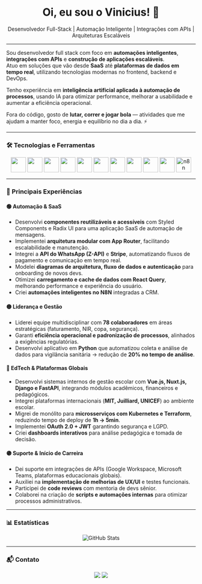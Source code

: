 <h1 align="center">Oi, eu sou o Vinicius! 🚀</h1>

<p align="center">
  Desenvolvedor Full-Stack | Automação Inteligente | Integrações com APIs | Arquiteturas Escaláveis
</p>

---


Sou desenvolvedor full stack com foco em **automações inteligentes**, **integrações com APIs** e **construção de aplicações escaláveis**.  
Atuo em soluções que vão desde **SaaS** até **plataformas de dados em tempo real**, utilizando tecnologias modernas no frontend, backend e DevOps.  

Tenho experiência em **inteligência artificial aplicada à automação de processos**, usando IA para otimizar performance, melhorar a usabilidade e aumentar a eficiência operacional.  

Fora do código, gosto de **lutar, correr e jogar bola** — atividades que me ajudam a manter foco, energia e equilíbrio no dia a dia. ⚡

---

### 🛠️ Tecnologias e Ferramentas
<p align="center">
  <!-- Frontend -->
  <img src="https://cdn.jsdelivr.net/gh/devicons/devicon/icons/react/react-original.svg" width="40" height="40"/>
  <img src="https://cdn.jsdelivr.net/gh/devicons/devicon/icons/nextjs/nextjs-original.svg" width="40" height="40"/>
  <img src="https://cdn.jsdelivr.net/gh/devicons/devicon/icons/typescript/typescript-original.svg" width="40" height="40"/>
  <img src="https://cdn.jsdelivr.net/gh/devicons/devicon/icons/javascript/javascript-original.svg" width="40" height="40"/>
  
  <!-- Backend -->
  <img src="https://cdn.jsdelivr.net/gh/devicons/devicon/icons/nestjs/nestjs-plain.svg" width="40" height="40"/>
  <img src="https://cdn.jsdelivr.net/gh/devicons/devicon/icons/fastapi/fastapi-original.svg" width="40" height="40"/>
  <img src="https://cdn.jsdelivr.net/gh/devicons/devicon/icons/python/python-original.svg" width="40" height="40"/>

  <!-- DevOps -->
  <img src="https://cdn.jsdelivr.net/gh/devicons/devicon/icons/amazonwebservices/amazonwebservices-original.svg" width="40" height="40"/>
  <img src="https://cdn.jsdelivr.net/gh/devicons/devicon/icons/kubernetes/kubernetes-plain.svg" width="40" height="40"/>
  <img src="https://cdn.jsdelivr.net/gh/devicons/devicon/icons/docker/docker-original.svg" width="40" height="40"/>
  
  <!-- Outros -->
  <img src="https://avatars.githubusercontent.com/u/45487711?s=200&v=4" width="40" height="40" alt="n8n"/>
</p>

---

### 🚀 Principais Experiências

#### 🟢 Automação & SaaS
- Desenvolvi **componentes reutilizáveis e acessíveis** com Styled Components e Radix UI para uma aplicação SaaS de automação de mensagens.  
- Implementei **arquitetura modular com App Router**, facilitando escalabilidade e manutenção.  
- Integrei a **API do WhatsApp (Z-API)** e **Stripe**, automatizando fluxos de pagamento e comunicação em tempo real.  
- Modelei **diagramas de arquitetura, fluxo de dados e autenticação** para onboarding de novos devs.  
- Otimizei **carregamento e cache de dados com React Query**, melhorando performance e experiência do usuário.  
- Criei **automações inteligentes no N8N** integradas a CRM.  

#### 🟡 Liderança e Gestão
- Liderei equipe multidisciplinar com **78 colaboradores** em áreas estratégicas (faturamento, NIR, copa, segurança).  
- Garanti **eficiência operacional e padronização de processos**, alinhados a exigências regulatórias.  
- Desenvolvi aplicativo em **Python** que automatizou coleta e análise de dados para vigilância sanitária → redução de **20% no tempo de análise**.  

#### 🔵 EdTech & Plataformas Globais
- Desenvolvi sistemas internos de gestão escolar com **Vue.js, Nuxt.js, Django e FastAPI**, integrando módulos acadêmicos, financeiros e pedagógicos.  
- Integrei plataformas internacionais (**MIT, Juilliard, UNICEF**) ao ambiente escolar.  
- Migrei de monólito para **microsserviços com Kubernetes e Terraform**, reduzindo tempo de deploy de **1h → 5min**.  
- Implementei **OAuth 2.0 + JWT** garantindo segurança e LGPD.  
- Criei **dashboards interativos** para análise pedagógica e tomada de decisão.  

#### 🟣 Suporte & Início de Carreira
- Dei suporte em integrações de APIs (Google Workspace, Microsoft Teams, plataformas educacionais globais).  
- Auxiliei na **implementação de melhorias de UX/UI** e testes funcionais.  
- Participei de **code reviews** com mentoria de devs sênior.  
- Colaborei na criação de **scripts e automações internas** para otimizar processos administrativos.  

---

### 📊 Estatísticas
<p align="center">
  <img src="https://github-readme-stats.vercel.app/api?username=nevesiniv&show_icons=true&theme=dracula" alt="GitHub Stats"/>
</p>

---

### 📬 Contato
<p align="center">
  <a href="https://linkedin.com/in/seuuser"><img src="https://img.shields.io/badge/-LinkedIn-%230077B5?style=for-the-badge&logo=linkedin&logoColor=white"/></a>
  <a href="mailto:email@exemplo.com"><img src="https://img.shields.io/badge/Gmail-D14836?style=for-the-badge&logo=gmail&logoColor=white"/></a>
</p>
